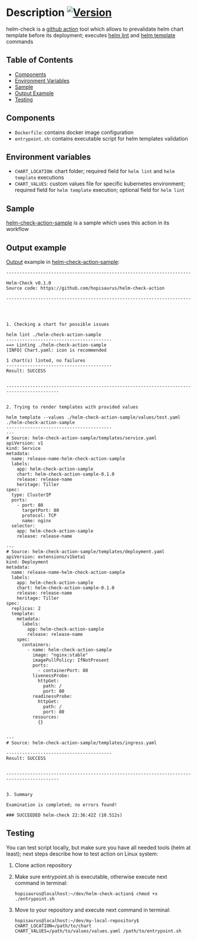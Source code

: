 # Description [![Version](https://img.shields.io/badge/version-0.1.0-color.svg)](https://github.com/hopisaurus/helm-check-action/releases/tag/0.1.0)

helm-check is a [github action](https://github.com/features/actions) tool which allows to prevalidate helm chart
template before its deployment; executes [helm lint](https://helm.sh/docs/helm/#helm-lint) and [helm template](https://helm.sh/docs/helm/#helm-template)
commands

## Table of Contents
* [Components](#components)
* [Environment Variables](#environment-variables)
* [Sample](#sample)
* [Output Example](#output-example)
* [Testing](#testing)

## Components
* `Dockerfile`: contains docker image configuration
* `entrypoint.sh`: contains executable script for helm templates validation

## Environment variables
* `CHART_LOCATION`: chart folder; required field for `helm lint` and `helm template` executions
* `CHART_VALUES`: custom values file for specific kubernetes environment; required field for `helm template` execution; optional field for `helm lint`

## Sample
[helm-check-action-sample](https://github.com/hopisaurus/helm-check-action-sample) is a sample which uses this action
in its workflow

## Output example
[Output](https://github.com/hopisaurus/helm-check-action-sample/runs/75704141) example in [helm-check-action-sample](https://github.com/hopisaurus/helm-check-action-sample):
```
----------------------------------------------------------------------

Helm-Check v0.1.0
Source code: https://github.com/hopisaurus/helm-check-action

----------------------------------------------------------------------




1. Checking a chart for possible issues

helm lint ./helm-check-action-sample
----------------------------------------
==> Linting ./helm-check-action-sample
[INFO] Chart.yaml: icon is recommended

1 chart(s) linted, no failures
----------------------------------------
Result: SUCCESS


------------------------------------------------------------------------------------------


2. Trying to render templates with provided values

helm template --values ./helm-check-action-sample/values/test.yaml ./helm-check-action-sample
----------------------------------------
---
# Source: helm-check-action-sample/templates/service.yaml
apiVersion: v1
kind: Service
metadata:
  name: release-name-helm-check-action-sample
  labels:
    app: helm-check-action-sample
    chart: helm-check-action-sample-0.1.0
    release: release-name
    heritage: Tiller
spec:
  type: ClusterIP
  ports:
    - port: 80
      targetPort: 80
      protocol: TCP
      name: nginx
  selector:
    app: helm-check-action-sample
    release: release-name

---
# Source: helm-check-action-sample/templates/deployment.yaml
apiVersion: extensions/v1beta1
kind: Deployment
metadata:
  name: release-name-helm-check-action-sample
  labels:
    app: helm-check-action-sample
    chart: helm-check-action-sample-0.1.0
    release: release-name
    heritage: Tiller
spec:
  replicas: 2
  template:
    metadata:
      labels:
        app: helm-check-action-sample
        release: release-name
    spec:
      containers:
        - name: helm-check-action-sample
          image: "nginx:stable"
          imagePullPolicy: IfNotPresent
          ports:
            - containerPort: 80
          livenessProbe:
            httpGet:
              path: /
              port: 80
          readinessProbe:
            httpGet:
              path: /
              port: 80
          resources:
            {}
            

---
# Source: helm-check-action-sample/templates/ingress.yaml

----------------------------------------
Result: SUCCESS


------------------------------------------------------------------------------------------


3. Summary

Examination is completed; no errors found!

### SUCCEEDED helm-check 22:36:42Z (10.512s)
```

## Testing
You can test script locally, but make sure you have all needed tools (helm at least); next steps describe how 
to test action on Linux system:

1. Clone action repository
1. Make sure entrypoint.sh is executable, otherwise execute next command in terminal:

    ```
    hopisaurus@localhost:~/dev/helm-check-action$ chmod +x ./entrypoint.sh
    ```
1. Move to your repository and execute next command in terminal:

    ```
    hopisaurus@localhost:~/dev/my-local-repository$ CHART_LOCATION=/path/to/chart CHART_VALUES=/path/to/values/values.yaml /path/to/entrypoint.sh
    ```

